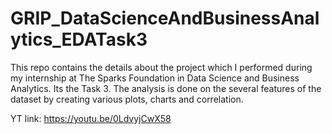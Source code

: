 # GRIP_DataScienceAndBusinessAnalytics_EDATask3
This repo contains the details about the project which I performed during my internship at The Sparks Foundation in Data Science and Business Analytics. Its the Task 3. The analysis is done on the several features of the dataset by creating various plots, charts and correlation.

YT link: https://youtu.be/0LdvyjCwX58
